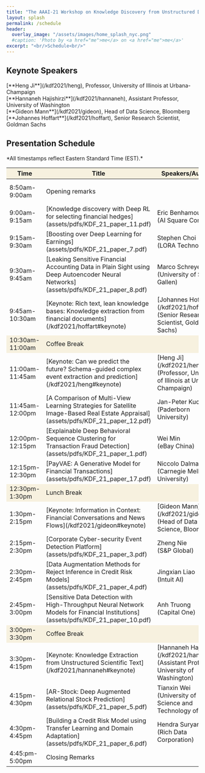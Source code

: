 ```yaml
---
title: "The AAAI-21 Workshop on Knowledge Discovery from Unstructured Data in Financial Services"
layout: splash
permalink: /schedule
header:
  overlay_image: "/assets/images/home_splash_nyc.png"
  #caption: 'Photo by <a href="me">me</a> on <a href="me">me</a>'
excerpt: "<br/>Schedule<br/>"
---
```



<h2>Keynote Speakers</h2>
[**Heng Ji**](/kdf2021/heng), Professor, University of Illinois at Urbana-Champaign<br>
[**Hannaneh Hajishirzi**](/kdf2021/hannaneh), Assistant Professor, University of Washington<br>
[**Gideon Mann**](/kdf2021/gideon), Head of Data Science, Bloomberg<br>
[**Johannes Hoffart**](/kdf2021/hoffart), Senior Research Scientist, Goldman Sachs<br>
<h2>Presentation Schedule</h2>
*All timestamps reflect Eastern Standard Time (EST).*
<center>
<table>
	<colgroup>
    	<col width="15%">
    	<col width="60%">
    	<col width="15%">
        <col width="10%">
	</colgroup>
<thead>
	<tr bgcolor="#f7f1df">
        <th markdown="span">Time</th>
        <th markdown="span">Title</th>
        <th markdown="span">Speakers/Authors</th>
        <th markdown="span">Link to Video</th>
    </tr>
</thead>
<tbody>
    <tr>
        <td markdown="span">8:50am-9:00am</td>
        <td markdown="span">Opening remarks</td>
        <td markdown="span">&nbsp;</td>
        <td markdown="span">(Video)[https://www.youtube.com/watch?v=PlVkXCdEaME]</td>
    </tr>
    <tr>
        <td markdown="span">9:00am-9:15am</td>
        <td markdown="span">[Knowledge discovery with Deep RL for selecting financial hedges](assets/pdfs/KDF_21_paper_11.pdf)</td>
        <td markdown="span">Eric Benhamou<br/>(AI Square Connect)</td>
        <td markdown="span">(Video)[https://www.youtube.com/watch?v=u3Uq_AKtefk]</td>
    </tr> 
    <tr>
        <td markdown="span">9:15am-9:30am</td>
        <td markdown="span">[Boosting over Deep Learning for Earnings](assets/pdfs/KDF_21_paper_7.pdf)</td>
        <td markdown="span">Stephen Choi<br/>(LORA Technologies)</td>
        <td markdown="span">&nbsp;</td>
    </tr>   
    <tr>
        <td markdown="span">9:30am-9:45am</td>
        <td markdown="span">[Leaking Sensitive Financial Accounting Data in Plain Sight using Deep Autoencoder Neural Networks](assets/pdfs/KDF_21_paper_8.pdf)</td>
        <td markdown="span">Marco Schreyer<br/>(University of St. Gallen)</td>
        <td markdown="span">&nbsp;</td>
    </tr> 
    <tr>
        <td markdown="span">9:45am-10:30am</td>
        <td markdown="span">[Keynote: Rich text, lean knowledge bases: Knowledge extraction from financial documents](/kdf2021/hoffart#keynote)</td>
        <td markdown="span">[Johannes Hoffart](/kdf2021/hoffart)<br/>(Senior Research Scientist, Goldman Sachs)</td>
        <td markdown="span">&nbsp;</td>
    </tr> 
    <tr bgcolor="#f7f1df">
        <td markdown="span">10:30am-11:00am</td>
        <td markdown="span">Coffee Break</td>
        <td markdown="span">&nbsp;</td>
        <td markdown="span">&nbsp;</td>
    </tr> 
    <tr>
        <td markdown="span">11:00am-11:45am</td>
        <td markdown="span">[Keynote: Can we predict the future? Schema-guided complex event extraction and prediction](/kdf2021/heng#keynote)</td>
        <td markdown="span">[Heng Ji](/kdf2021/heng)<br/>(Professor, University of Illinois at Urbana-Champaign)</td>
        <td markdown="span">&nbsp;</td>
    </tr> 
    <tr>
        <td markdown="span">11:45am-12:00pm</td>
        <td markdown="span">[A Comparison of Multi-View Learning Strategies for Satellite Image-Based Real Estate Appraisal](assets/pdfs/KDF_21_paper_12.pdf)</td>
        <td markdown="span">Jan-Peter Kucklick<br/>(Paderborn University)</td>
        <td markdown="span">&nbsp;</td>
    </tr>
    <tr>
        <td markdown="span">12:00pm-12:15pm</td>
        <td markdown="span">[Explainable Deep Behavioral Sequence Clustering for Transaction Fraud Detection](assets/pdfs/KDF_21_paper_1.pdf)</td>
        <td markdown="span">Wei Min<br/>(eBay China)</td>
        <td markdown="span">&nbsp;</td>
    </tr> 
    <tr>
        <td markdown="span">12:15pm-12:30pm</td>
        <td markdown="span">[PayVAE: A Generative Model for Financial Transactions](assets/pdfs/KDF_21_paper_17.pdf)</td>
        <td markdown="span">Niccolo Dalmasso<br/>(Carnegie Mellon University)</td>
        <td markdown="span">&nbsp;</td>
    </tr> 
    <tr bgcolor="#f7f1df">
        <td markdown="span">12:30pm-1:30pm</td>
        <td markdown="span">Lunch Break</td>
        <td markdown="span">&nbsp;</td>
        <td markdown="span">&nbsp;</td>
    </tr>  
    <tr>
        <td markdown="span">1:30pm-2:15pm</td>
        <td markdown="span">[Keynote: Information in Context: Financial Conversations and News Flows](/kdf2021/gideon#keynote)</td>
        <td markdown="span">[Gideon Mann](/kdf2021/gideon)<br/>(Head of Data Science, Bloomberg)</td>
        <td markdown="span">(Video)[https://www.youtube.com/watch?v=5ADfaM9K3A0]</td>
    </tr>  
    <tr>
        <td markdown="span">2:15pm-2:30pm</td>
        <td markdown="span">[Corporate Cyber-security Event Detection Platform](assets/pdfs/KDF_21_paper_3.pdf)</td>
        <td markdown="span">Zheng Nie<br/>(S&P Global)</td>
        <td markdown="span">&nbsp;</td>
    </tr> 
    <tr>
        <td markdown="span">2:30pm-2:45pm</td>
        <td markdown="span">[Data Augmentation Methods for Reject Inference in Credit Risk Models](assets/pdfs/KDF_21_paper_4.pdf)</td>
        <td markdown="span">Jingxian Liao<br/>(Intuit AI)</td> 
        <td markdown="span">(video)[https://www.youtube.com/watch?v=s0FZX3Oc7Ew]</td>
    </tr> 
    <tr>
        <td markdown="span">2:45pm-3:00pm</td>
        <td markdown="span">[Sensitive Data Detection with High-Throughput Neural Network Models for Financial Institutions](assets/pdfs/KDF_21_paper_10.pdf)</td>
        <td markdown="span">Anh Truong<br/>(Capital One)</td>
        <td markdown="span">&nbsp;</td>
    </tr>  
    <tr bgcolor="#f7f1df">
        <td markdown="span">3:00pm-3:30pm</td>
        <td markdown="span">Coffee Break</td>
        <td markdown="span">&nbsp;</td>
        <td markdown="span">&nbsp;</td>
    </tr> 
    <tr>
        <td markdown="span">3:30pm-4:15pm</td>
        <td markdown="span">[Keynote: Knowledge Extraction from Unstructured Scientific Text](/kdf2021/hannaneh#keynote)</td>
        <td markdown="span">[Hannaneh Hajishirzi](/kdf2021/hannaneh)<br/>(Assistant Professor, University of Washington)</td>
        <td markdown="span">(Video)[https://www.youtube.com/watch?v=1pkWFre3aAw]</td>
    </tr>
    <tr>
        <td markdown="span">4:15pm-4:30pm</td>
        <td markdown="span">[AR-Stock: Deep Augmented Relational Stock Prediction](assets/pdfs/KDF_21_paper_5.pdf)</td>
        <td markdown="span">Tianxin Wei<br/>(University of Science and Technology of China)</td>
        <td markdown="span">&nbsp;</td>
    </tr> 
    <tr>
        <td markdown="span">4:30pm-4:45pm</td>
        <td markdown="span">[Building a Credit Risk Model using Transfer Learning and Domain Adaptation](assets/pdfs/KDF_21_paper_6.pdf)</td>
        <td markdown="span">Hendra Suryanto<br/>(Rich Data Corporation)</td>
        <td markdown="span">&nbsp;</td>
    </tr>  
    <tr>
        <td markdown="span">4:45:pm-5:00pm</td>
        <td markdown="span">Closing Remarks</td>
        <td markdown="span">&nbsp;</td>
        <td markdown="span">&nbsp;</td>
    </tr>       
</tbody>
</table>
</center>


